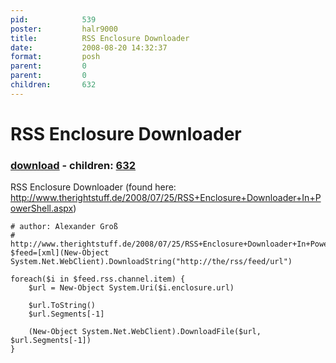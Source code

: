 ```yaml
---
pid:            539
poster:         halr9000
title:          RSS Enclosure Downloader
date:           2008-08-20 14:32:37
format:         posh
parent:         0
parent:         0
children:       632
---
```


# RSS Enclosure Downloader

### [download](539.ps1) - children: [632](632.md)

RSS Enclosure Downloader
(found here: http://www.therightstuff.de/2008/07/25/RSS+Enclosure+Downloader+In+PowerShell.aspx)

```posh
# author: Alexander Groß
# http://www.therightstuff.de/2008/07/25/RSS+Enclosure+Downloader+In+PowerShell.aspx
$feed=[xml](New-Object System.Net.WebClient).DownloadString("http://the/rss/feed/url")

foreach($i in $feed.rss.channel.item) {
	$url = New-Object System.Uri($i.enclosure.url)

	$url.ToString()
	$url.Segments[-1]

	(New-Object System.Net.WebClient).DownloadFile($url, $url.Segments[-1])
}

```
